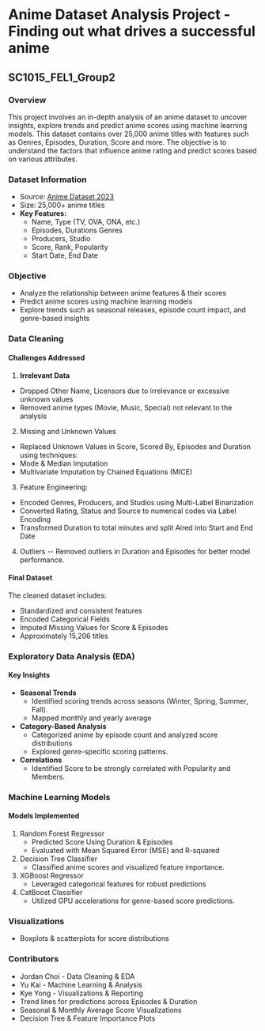 # Anime Dataset Analysis Project - Finding out what drives a successful anime
## SC1015_FEL1_Group2

### Overview
This project involves an in-depth analysis of an anime dataset to uncover insights, explore trends and predict anime scores using machine learning models. This dataset contains over 25,000 anime titles with features such as Genres, Episodes, Duration, Score and more. The objective is to understand the factors that influence anime rating and predict scores based on various attributes.

### Dataset Information
- Source: [Anime Dataset 2023](https://www.kaggle.com/datasets/dbdmobile/myanimelist-dataset/data)
- Size: 25,000+ anime titles
- **Key Features:**
  - Name, Type (TV, OVA, ONA, etc.)
  - Episodes, Durations Genres
  - Producers, Studio
  - Score, Rank, Popularity
  - Start Date, End Date

### Objective
- Analyze the relationship between anime features & their scores
- Predict anime scores using machine learning models
- Explore trends such as seasonal releases, episode count impact, and genre-based insights

### Data Cleaning
#### Challenges Addressed
1. **Irrelevant Data**
  - Dropped Other Name, Licensors due to irrelevance or excessive unknown values
  - Removed anime types (Movie, Music, Special) not relevant to the analysis
2. Missing and Unknown Values
  - Replaced Unknown Values in Score, Scored By, Episodes and Duration using techniques:
  - Mode & Median Imputation
  - Multivariate Imputation by Chained Equations (MICE)
3. Feature Engineering:
  - Encoded Genres, Producers, and Studios using Multi-Label Binarization
  - Converted Rating, Status and Source to numerical codes via Label Encoding
  - Transformed Duration to total minutes and split Aired into Start and End Date
4. Outliers
   -- Removed outliers in Duration and Episodes for better model performance.

#### Final Dataset
The cleaned dataset includes:
- Standardized and consistent features
- Encoded Categorical Fields
- Imputed Missing Values for Score & Episodes
- Approximately 15,206 titles

### Exploratory Data Analysis (EDA)
#### Key Insights
- **Seasonal Trends**
  - Identified scoring trends across seasons (Winter, Spring, Summer, Fall).
  - Mapped monthly and yearly average
- **Category-Based Analysis**
  - Categorized anime by episode count and analyzed score distributions
  - Explored genre-specific scoring patterns.
- **Correlations**
  - Identified Score to be strongly correlated with Popularity and Members.

### Machine Learning Models
#### Models Implemented
1. Random Forest Regressor
   - Predicted Score Using Duration & Episodes
   - Evaluated with Mean Squared Error (MSE) and R-squared
2. Decision Tree Classifier
   - Classified anime scores and visualized feature importance.
3. XGBoost Regressor
   - Leveraged categorical features for robust predictions
4. CatBoost Classifier
   - Utilized GPU accelerations for genre-based score predictions.

### Visualizations
- Boxplots & scatterplots for score distributions

### Contributors
- Jordan Choi - Data Cleaning & EDA
- Yu Kai - Machine Learning & Analysis
- Kye Yong - Visualizations & Reporting
- Trend lines for predictions across Episodes & Duration
- Seasonal & Monthly Average Score Visualizations
- Decision Tree & Feature Importance Plots
   
 
